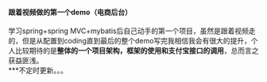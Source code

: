 #### 跟着视频做的第一个demo（电商后台）

学习spring+spring MVC+mybatis后自己动手的第一个项目，虽然是跟着视频走的，但是从配置到coding直到最后的整个demo写完我相信我会有很大的提升，个人比较期待的是**整体的一个项目架构，框架的使用和支付宝接口的调用**，总而言之获益匪浅。<br>
***不定时更新。。。

